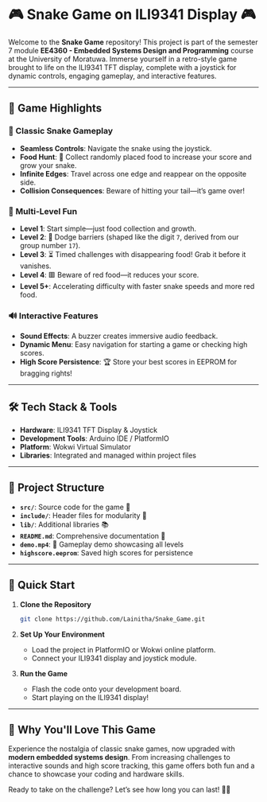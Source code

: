# 🎮 Snake Game on ILI9341 Display 🎮  

Welcome to the **Snake Game** repository! This project is part of the semester 7 module  **EE4360 - Embedded Systems Design and Programming** course at the University of Moratuwa. Immerse yourself in a retro-style game brought to life on the ILI9341 TFT display, complete with a joystick for dynamic controls, engaging gameplay, and interactive features.  

---

## 🌟 Game Highlights  

### 🐍 Classic Snake Gameplay  
- **Seamless Controls**: Navigate the snake using the joystick.  
- **Food Hunt**: 🍎 Collect randomly placed food to increase your score and grow your snake.  
- **Infinite Edges**: Travel across one edge and reappear on the opposite side.  
- **Collision Consequences**: Beware of hitting your tail—it’s game over!  

### 🎯 Multi-Level Fun  
- **Level 1**: Start simple—just food collection and growth.  
- **Level 2**: 🚧 Dodge barriers (shaped like the digit `7`, derived from our group number `17`).  
- **Level 3**: ⏳ Timed challenges with disappearing food! Grab it before it vanishes.  
- **Level 4**: 🟥 Beware of red food—it reduces your score.  
- **Level 5+**: Accelerating difficulty with faster snake speeds and more red food.  

### 🔊 Interactive Features  
- **Sound Effects**: A buzzer creates immersive audio feedback.  
- **Dynamic Menu**: Easy navigation for starting a game or checking high scores.  
- **High Score Persistence**: 🏆 Store your best scores in EEPROM for bragging rights!  

---

## 🛠️ Tech Stack & Tools  

- **Hardware**: ILI9341 TFT Display & Joystick  
- **Development Tools**: Arduino IDE / PlatformIO  
- **Platform**: Wokwi Virtual Simulator  
- **Libraries**: Integrated and managed within project files  

---

## 📂 Project Structure  

- **`src/`**: Source code for the game 🧩  
- **`include/`**: Header files for modularity 📄  
- **`lib/`**: Additional libraries 📚  
- **`README.md`**: Comprehensive documentation 📝  
- **`demo.mp4`**: 🎥 Gameplay demo showcasing all levels  
- **`highscore.eeprom`**: Saved high scores for persistence  

---

## 🚀 Quick Start  

1. **Clone the Repository**  
   ```bash  
   git clone https://github.com/Lainitha/Snake_Game.git  
   ```  

2. **Set Up Your Environment**  
   - Load the project in PlatformIO or Wokwi online platform.  
   - Connect your ILI9341 display and joystick module.  

3. **Run the Game**  
   - Flash the code onto your development board.  
   - Start playing on the ILI9341 display!  

---

## 🎉 Why You'll Love This Game  

Experience the nostalgia of classic snake games, now upgraded with **modern embedded systems design**. From increasing challenges to interactive sounds and high score tracking, this game offers both fun and a chance to showcase your coding and hardware skills.  

Ready to take on the challenge? Let’s see how long you can last! 🐍✨  
